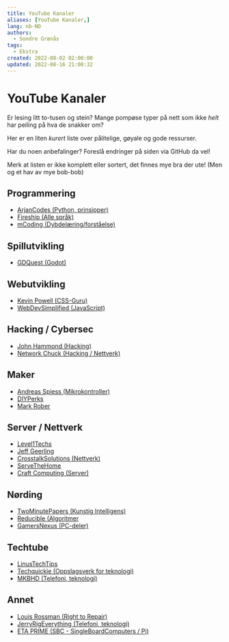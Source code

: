 ```yaml
---
title: YouTube Kanaler
aliases: [YouTube Kanaler,]
lang: nb-NO
authors:
  - Sondre Grønås
tags:
  - Ekstra
created: 2022-08-02 02:00:00
updated: 2022-08-16 21:00:32
---
```

# YouTube Kanaler
Er lesing litt to-tusen og stein? Mange pompøse typer på nett som ikke *helt* har peiling på hva de snakker om?

Her er en liten *kurert* liste over pålitelige, gøyale og gode ressurser.

Har du noen anbefalinger? Foreslå endringer på siden via GitHub da vel!

Merk at listen er ikke komplett eller sortert, det finnes mye bra der ute! (Men og et hav av mye bob-bob)

## Programmering
- [ArjanCodes (Python, prinsipper)](https://www.youtube.com/c/ArjanCodes)
- [Fireship (Alle språk)](https://www.youtube.com/c/Fireship)
- [mCoding (Dybdelæring/forståelse)](https://www.youtube.com/c/mCodingWithJamesMurphy)

## Spillutvikling
- [GDQuest (Godot)](https://www.youtube.com/c/Gdquest)

## Webutvikling
- [Kevin Powell (CSS-Guru)](https://www.youtube.com/kepowob)
- [WebDevSimplified (JavaScript)](https://www.youtube.com/c/WebDevSimplified)

## Hacking / Cybersec
- [John Hammond (Hacking)](https://www.youtube.com/c/JohnHammond010)
- [Network Chuck (Hacking / Nettverk)](https://www.youtube.com/c/NetworkChuck)

## Maker
- [Andreas Spiess (Mikrokontroller)](https://www.youtube.com/c/AndreasSpiess)
- [DIYPerks](https://www.youtube.com/c/DIYPerks)
- [Mark Rober](https://www.youtube.com/c/MarkRober)

## Server / Nettverk
- [Level1Techs](https://www.youtube.com/c/Level1Techs)
- [Jeff Geerling](https://www.youtube.com/c/JeffGeerling)
- [CrosstalkSolutions (Nettverk)](https://www.youtube.com/c/CrosstalkSolutions)
- [ServeTheHome](https://www.youtube.com/c/ServeTheHomeVideo)
- [Craft Computing (Server)](https://www.youtube.com/c/CraftComputing)


## Nørding
- [TwoMinutePapers (Kunstig Intelligens)](https://www.youtube.com/c/K%C3%A1rolyZsolnai)
- [Reducible (Algoritmer](https://www.youtube.com/c/Reducible)
- [GamersNexus (PC-deler)](https://www.youtube.com/c/GamersNexus)

## Techtube
- [LinusTechTips](https://www.youtube.com/c/LinusTechTips)
- [Techquickie (Oppslagsverk for teknologi)](https://www.youtube.com/c/Techquickie)
- [MKBHD (Telefoni, teknologi)](https://www.youtube.com/c/mkbhd)

## Annet
- [Louis Rossman (Right to Repair)](https://www.youtube.com/user/rossmanngroup)
- [JerryRigEverything (Telefoni, teknologi)](https://www.youtube.com/c/JerryRigEverything)
- [ETA PRIME (SBC - SingleBoardComputers / Pi)](https://www.youtube.com/c/ETAPRIME)